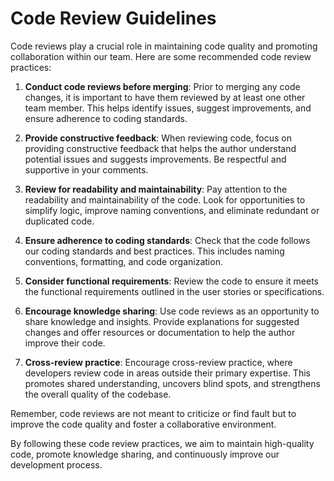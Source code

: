 # Code Review Guidelines

Code reviews play a crucial role in maintaining code quality and promoting collaboration within our team. Here are some recommended code review practices:

1. **Conduct code reviews before merging**: Prior to merging any code changes, it is important to have them reviewed by at least one other team member. This helps identify issues, suggest improvements, and ensure adherence to coding standards.

2. **Provide constructive feedback**: When reviewing code, focus on providing constructive feedback that helps the author understand potential issues and suggests improvements. Be respectful and supportive in your comments.

3. **Review for readability and maintainability**: Pay attention to the readability and maintainability of the code. Look for opportunities to simplify logic, improve naming conventions, and eliminate redundant or duplicated code.

4. **Ensure adherence to coding standards**: Check that the code follows our coding standards and best practices. This includes naming conventions, formatting, and code organization.

5. **Consider functional requirements**: Review the code to ensure it meets the functional requirements outlined in the user stories or specifications.

6. **Encourage knowledge sharing**: Use code reviews as an opportunity to share knowledge and insights. Provide explanations for suggested changes and offer resources or documentation to help the author improve their code.

7. **Cross-review practice**: Encourage cross-review practice, where developers review code in areas outside their primary expertise. This promotes shared understanding, uncovers blind spots, and strengthens the overall quality of the codebase.

Remember, code reviews are not meant to criticize or find fault but to improve the code quality and foster a collaborative environment.

By following these code review practices, we aim to maintain high-quality code, promote knowledge sharing, and continuously improve our development process.
